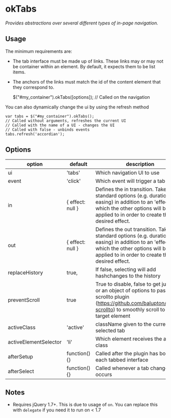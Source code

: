 # okTabs

*Provides abstractions over several different types of in-page navigation.*

## Usage

The minimum requirements are:

* The tab interface must be made up of links. These links may or may not be container within an element. By default, it expects them to be list items.
* The anchors of the links must match the id of the content element that they correspond to. 

    $("#my_container").okTabs([options]); // Called on the navigation

You can also dynamically change the ui by using the refresh method


    var tabs = $("#my_container").okTabs();
    // Called without arguments, refreshes the current UI
    // Called with the name of a UI - changes the UI 
    // Called with false - unbinds events
    tabs.refresh('accordian');


## Options

option                | default                | description
--------------------- | ---------------------- | -------------
ui                    | 'tabs'                 | Which navigation UI to use
event                 | 'click'                | Which event will trigger a tab change
in                    | { effect: null }       | Defines the in transition. Takes standard options (e.g. duration, easing) in addition to an 'effect' which the other options will be applied to in order to create the desired effect.
out                   | { effect: null }       | Defines the out transition. Takes standard options (e.g. duration, easing) in addition to an 'effect' which the other options will be applied to in order to create the desired effect.
replaceHistory        | true,                  | If false, selecting will add hashchanges to the history
preventScroll         | true                   | True to disable, false to get jumping or an object of options to pass the scrollto plugin (https://github.com/balupton/jquery-scrollto) to smoothly scroll to the target element
activeClass           | 'active'               | className given to the currently selected tab
activeElementSelector | 'li'                   | Which element receives the active class
afterSetup            | function(){}           | Called after the plugin has bound to each tabbed interface
afterSelect           | function(){}           | Called whenever a tab change occurs

## Notes

* Requires jQuery 1.7+. This is due to usage of `on`. You can replace this with `delegate` if you need it to run on < 1.7
